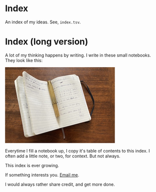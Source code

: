 # Index 
An index of my ideas. See, `index.tsv`.

# Index (long version)
A lot of my thinking happens by writing. I write in these small notebooks. They look like this:

![](notebook.jpg)

Everytime I fill a notebook up, I copy it's table of contents to this index. I often add a little note, or two, for context. But not always. 

This index is ever growing.

If something interests you. [Email me](mailto:erik.exists@gmail.com). 

I would always rather share credit, and get more done.
